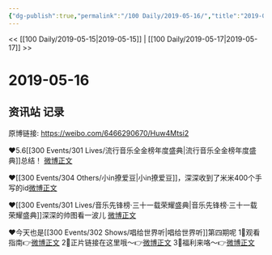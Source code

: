 ```yaml
---
{"dg-publish":true,"permalink":"/100 Daily/2019-05-16/","title":"2019-05-16","created":"2023-03-21T19:17:16.600+08:00","updated":"2023-03-21T19:18:14.141+08:00"}
---
```



<< [[100 Daily/2019-05-15\|2019-05-15]] | [[100 Daily/2019-05-17\|2019-05-17]] >>

# 2019-05-16

## 资讯站 记录

原博链接: https://weibo.com/6466290670/Huw4Mtsi2

❤️5.6[[300 Events/301 Lives/流行音乐全金榜年度盛典\|流行音乐全金榜年度盛典]]总结！
[微博正文](https://m.weibo.cn/6466290670/4372555983402627)

❤️[[300 Events/304 Others/小in撩爱豆\|小in撩爱豆]]，深深收到了米米400个手写的id[微博正文](https://m.weibo.cn/6466290670/4372651646289274)

❤️[[300 Events/301 Lives/音乐先锋榜·三十一载荣耀盛典\|音乐先锋榜·三十一载荣耀盛典]]深深的帅图看一波儿
[微博正文](https://m.weibo.cn/6466290670/4372658294517442)

❤️今天也是[[300 Events/302 Shows/唱给世界听\|唱给世界听]]第四期呢
1⃣️观看指南👉[微博正文](https://m.weibo.cn/6466290670/4372576446450665)
2⃣️正片链接在这里哦～👉[微博正文](https://m.weibo.cn/6466290670/4372665202871849)
3⃣️福利来咯～👉[微博正文](https://m.weibo.cn/6466290670/4372681337870895)
